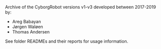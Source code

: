 Archive of the CyborgRobot versions v1-v3 developed between 2017-2019 by:
- Areg Babayan
- Jørgen Waløen
- Thomas Andersen

See folder READMEs and their reports for usage information.
